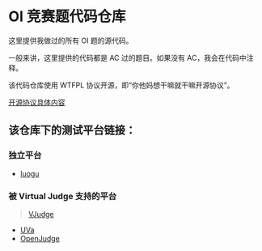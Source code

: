 # OI 竞赛题代码仓库

这里提供我做过的所有 OI 题的源代码。

一般来讲，这里提供的代码都是 AC 过的题目。如果没有 AC，我会在代码中注释。

该代码仓库使用 WTFPL 协议开源，即“你他妈想干嘛就干嘛开源协议”。

[开源协议具体内容](http://www.wtfpl.net/about/)

## 该仓库下的测试平台链接：

### 独立平台

- [luogu](https://www.luogu.org/)

### 被 Virtual Judge 支持的平台

> [VJudge](https://cn.vjudge.net/)

- [UVa](https://uva.onlinejudge.org/)
- [OpenJudge](http://openjudge.cn/)